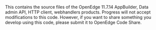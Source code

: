 This contains the source files of the OpenEdge 11.7.14 AppBuilder, Data admin API, HTTP client, webhandlers products. 
Progress will not accept modifications to this code. 
However, if you want to share something you develop using this code, please submit it to OpenEdge Code Share.
